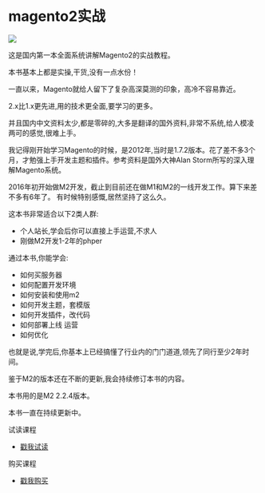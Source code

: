 # magento2实战

![](http://bbs-cdn.mallol.cn/magento2-in-action.png)

这是国内第一本全面系统讲解Magento2的实战教程。

本书基本上都是实操,干货,没有一点水份！

一直以来，Magento就给人留下了复杂高深莫测的印象，高冷不容易靠近。

2.x比1.x更先进,用的技术更全面,要学习的更多。

并且国内中文资料太少,都是零碎的,大多是翻译的国外资料,非常不系统,给人模凌两可的感觉,很难上手。

我记得刚开始学习Magento的时候，是2012年,当时是1.7.2版本。花了差不多3个月，才勉强上手开发主题和插件。参考资料是国外大神Alan Storm所写的深入理解Magento系统。

2016年初开始做M2开发，截止到目前还在做M1和M2的一线开发工作。算下来差不多有6年了。
有时候特别感慨,居然坚持了这么久。


这本书非常适合以下2类人群:

  * 个人站长,学会后你可以直接上手运营,不求人
  * 刚做M2开发1-2年的phper

通过本书,你能学会:

  * 如何买服务器
  * 如何配置开发环境
  * 如何安装和使用m2
  * 如何开发主题，套模版
  * 如何开发插件，改代码
  * 如何部署上线 运营
  * 如何优化

也就是说,学完后,你基本上已经搞懂了行业内的门门道道,领先了同行至少2年时间。

鉴于M2的版本还在不断的更新,我会持续修订本书的内容。

本书用的是M2  2.2.4版本。

本书一直在持续更新中。

试读课程
  * [戳我试读](https://www.kancloud.cn/zouhongzhao/magento2-in-action/628418)

购买课程
  * [戳我购买](https://www.kancloud.cn/zouhongzhao/magento2-in-action)

